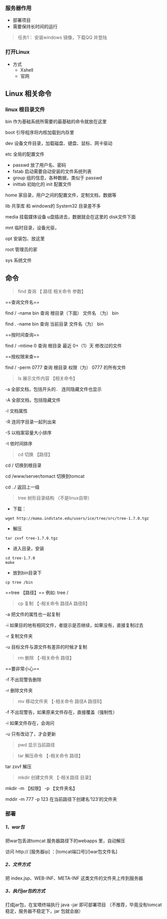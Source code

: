 ### 服务器作用

+ 部署项目
+ 需要保持长时间的运行

> 任务1： 安装windows 镜像，下载QQ 并登陆

### 打开Linux

+ 方式
     + Xshell
     + 官网


## Linux 相关命令



### linux 根目录文件

bin 		作为基础系统所需要的最基础的命令就放在这里

boot		引导程序将内核加载到内存里

dev		设备文件目录，加载磁盘、键盘、鼠标、网卡驱动

etc 		全局的配置文件

+ passwd 放了用户名、密码
+ fstab 启动需要自动安装的文件系统列表
+ group  组的信息，各种数据，类似于 passwd
+ inittab    初始化的 init 配置文件

home 	 家目录，用户之间的配置文件，定制文档，数据等

lib		共享库 和 windows的  System32 目录差不多

media 	挂载媒体设备  u盘插进去，数据就会在这里的 disk文件下面

mnt		临时目录，设备光驱，

opt		安装包、放这里

root       管理员的家

sys		系统文件



## 命令

> find 查询    【 路径 相关命令  参数】

==查询文件名==

find /  -name bin			查询   根目录（下面）  文件名 （为）  bin

find . -name bin               查询   当前目录     文件名（为）   bin

==按时间查询==

find / -mtime 0    		  查询  根目录  最近 0+（1）天 修改过的文件 

==按权限来查==

find /  -perm  0777     查询 根目录  权限（为）   0777 的所有文件

> ls 展示文件内容 【相关命令】

-a          全部文档，包括开头的`. ` 连同隐藏文件也显示

-A         全部文档，包括隐藏文件

-l           文档属性

-R         连同字目录一起列出来

-S		 以档案容量大小排序

-t 		依时间排序

> cd 切换 【路径】

cd /    											切换到根目录

cd /www/server/tomact			切换到tomcat

cd ../ 												返回上一级

> tree 树形目录结构   （不是linux自带）

+ 下载：

```
wget http://mama.indstate.edu/users/ice/tree/src/tree-1.7.0.tgz
```

+ 解压

```
tar zxvf tree-1.7.0.tgz
```

+ 进入目录，安装

```
cd tree-1.7.0
make
```

+ 放到bin目录下

```
cp tree /bin
```

==tree 【路径】==      例如:                  tree /     

> cp 复制 【-相关命令   路径A  路径B】

-a      把文件的属性也一起复制

-i       如果目的地有相同文件，者提示是否继续，如果没有，直接复制过去

-r      复制文件夹

-u      目标文件与源文件有差异的时候才复制

> rm 删除 【-相关命令 路径】

==要非常小心==

-f     不出现警告删除

-r    删除文件夹

> mv  移动文件夹 【-相关命令  路径A  路径B】

-f     不出现警告，如果原来文件存在，直接覆盖（强制性）

-i	  如果文件存在，会询问

-u     只有改动了，才会更新

> pwd 显示当前路径

> tar 解压命令  【-相关命令  路径】

tar zxvf 				 解压

> mkdir  创建文件夹  【-相关路径  目录】

mkdir -m 【权限】 -p  【文件夹名】

mddir -m 777 -p 123    在当前路径下创建名‘123’的文件夹



### 部署

##### 1、war包

把war包丢进tomcat 服务器路径下的webapps 里，自动解压

访问 http:// [服务器ip] ：[tomcat端口号]/[war包文件名]

##### 2、文件方式

把 index.jsp、WEB-INF、META-INF 这类文件的文件夹上传到服务器

##### 3、执行jar包的方式

打成jar包，在宝塔终端执行  java -jar 即可部署项目 （不推荐，毕竟没有tomcat稳定，服务器不稳定下，jar 包就会崩）